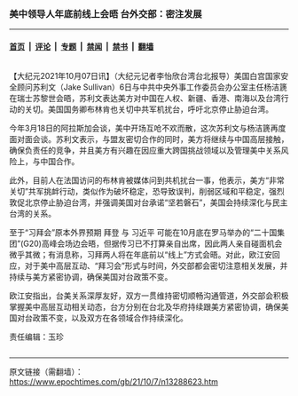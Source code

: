 ### 美中领导人年底前线上会晤 台外交部：密注发展

---

#### [首页](../../../..?n13288623) &nbsp;|&nbsp; [评论](../../../../../epoch-comment?n13288623) &nbsp;|&nbsp; [专题](../../../../../epoch-special?n13288623) &nbsp;|&nbsp; [禁闻](../../../../../epoch-news?n13288623) &nbsp;|&nbsp; [禁书](../../../../../books?n13288623) &nbsp;|&nbsp; [翻墙](https://github.com/gfw-breaker/nogfw/blob/master/README.md?n13288623)


<div class="column" id="artbody" itemprop="articleBody">
 <!-- article content begin -->
 <p>
  【大纪元2021年10月07日讯】（大纪元记者李怡欣台湾台北报导）美国白宫国家安全顾问苏利文（Jake Sullivan）6日与中共中央外事工作委员会办公室主任杨洁篪在瑞士苏黎世会晤，苏利文表达美方对中国在人权、新疆、香港、南海以及台湾行动的关切。美国国务卿布林肯也关切中共军机扰台，呼吁北京停止胁迫台湾。
 </p>
 <p>
  今年3月18日的阿拉斯加会谈，美中开场互呛不欢而散，这次苏利文与杨洁篪再度面对面会谈。苏利文表示，与盟友密切合作的同时，美方将继续与中国高层接触，确保负责任的竞争，并且美方有兴趣在因应重大跨国挑战领域以及管理美中关系风险上，与中国合作。
 </p>
 <p>
  此外，目前人在法国访问的布林肯被媒体问到共机扰台一事，他表示，美方“非常关切”共军挑衅行动，类似作为破坏稳定，恐导致误判，削弱区域和平稳定，强烈敦促北京停止胁迫台湾，并强调美国对台承诺“坚若磐石”，美国会持续深化与民主台湾的关系。
 </p>
 <p>
  至于“习拜会”原本外界预期
  <ok href="https://www.epochtimes.com/gb/tag/%E6%8B%9C%E7%99%BB.html">
   拜登
  </ok>
  与
  <ok href="https://www.epochtimes.com/gb/tag/%E4%B9%A0%E8%BF%91%E5%B9%B3.html">
   习近平
  </ok>
  可能在10月底在罗马举办的“二十国集团”(G20)高峰会场边会晤，但据传习已不打算亲自出席，因此两人亲自碰面机会微乎其微；有消息称，习拜两人将在年底前以“线上”方式会晤。对此，欧江安回应，对于美中高层互动、“拜习会”形式与时间，外交部都会密切注意相关发展，并持续与美方紧密协调，确保美国对台政策不变。
 </p>
 <p>
  欧江安指出，台美关系深厚友好，双方一贯维持密切顺畅沟通管道，外交部会积极掌握美中高层互动相关动态，台方分别在台北及华府持续跟美方紧密协调，确保美国对台政策不变，以及双方在各领域合作持续深化。
 </p>
 <p>
  责任编辑：玉珍
 </p>
 <!-- article content end -->
</div>


---

原文链接（需翻墙）：https://www.epochtimes.com/gb/21/10/7/n13288623.htm